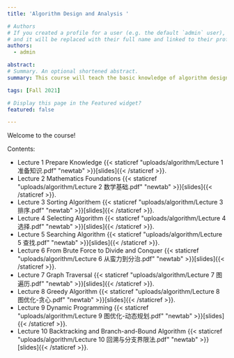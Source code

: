 ```yaml
---
title: 'Algorithm Design and Analysis '

# Authors
# If you created a profile for a user (e.g. the default `admin` user), write the username (folder name) here
# and it will be replaced with their full name and linked to their profile.
authors:
  - admin

abstract: 
# Summary. An optional shortened abstract.
summary: This course will teach the basic knowledge of algorithm design and analysis, focusing on four classical algorithm design strategies of traversal, divide and conquer, greed and dynamic programming, and classical algorithm problems such as sorting, selection, search, graph traversal, small spanning tree and short path.

tags: [Fall 2021]

# Display this page in the Featured widget?
featured: false

---
```


Welcome to the course!

Contents:
- Lecture 1 Prepare Knowledge {{< staticref "uploads/algorithm/Lecture 1 准备知识.pdf" "newtab" >}}[slides]{{< /staticref >}}.
- Lecture 2 Mathematics Foundations {{< staticref "uploads/algorithm/Lecture 2 数学基础.pdf" "newtab" >}}[slides]{{< /staticref >}}.
- Lecture 3 Sorting Algorithem {{< staticref "uploads/algorithm/Lecture 3 排序.pdf" "newtab" >}}[slides]{{< /staticref >}}.
- Lecture 4 Selecting Algorithm {{< staticref "uploads/algorithm/Lecture 4 选择.pdf" "newtab" >}}[slides]{{< /staticref >}}.
- Lecture 5 Searching Algorithm {{< staticref "uploads/algorithm/Lecture 5 查找.pdf" "newtab" >}}[slides]{{< /staticref >}}.
- Lecture 6 From Brute Force to Divide and Conquer {{< staticref "uploads/algorithm/Lecture 6 从蛮力到分治.pdf" "newtab" >}}[slides]{{< /staticref >}}.
- Lecture 7 Graph Traversal {{< staticref "uploads/algorithm/Lecture 7 图遍历.pdf" "newtab" >}}[slides]{{< /staticref >}}.
- Lecture 8 Greedy Algorithm {{< staticref "uploads/algorithm/Lecture 8 图优化-贪心.pdf" "newtab" >}}[slides]{{< /staticref >}}.
- Lecture 9 Dynamic Programming {{< staticref "uploads/algorithm/Lecture 9 图优化-动态规划.pdf" "newtab" >}}[slides]{{< /staticref >}}.
- Lecture 10 Backtracking and Branch-and-Bound Algorithm {{< staticref "uploads/algorithm/Lecture 10 回溯与分支界限法.pdf" "newtab" >}}[slides]{{< /staticref >}}.
